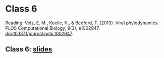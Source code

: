 # Class 6

Reading:
Volz, E. M., Koelle, K., & Bedford, T. (2013).
Viral phylodynamics.
PLOS Computational Biology, 9(3), e1002947. 
[doi:10.1371/journal.pcbi.1002947](https://doi.org/10.1371/journal.pcbi.1002947).


## Class 6: [slides](slides.pdf)

